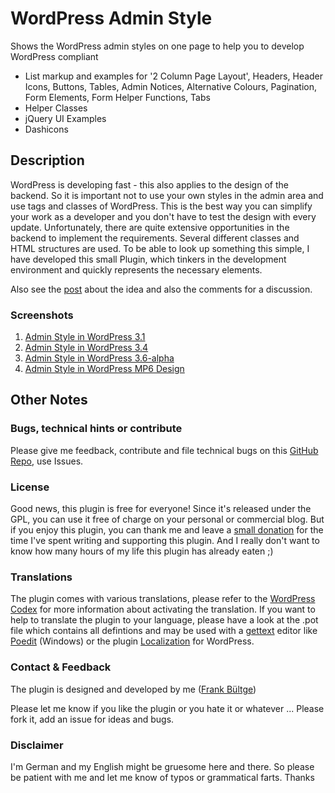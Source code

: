 # WordPress Admin Style
Shows the WordPress admin styles on one page to help you to develop WordPress compliant

 * List markup and examples for '2 Column Page Layout', Headers, Header Icons, Buttons, Tables, Admin Notices, 
Alternative Colours, Pagination, Form Elements, Form Helper Functions, Tabs
 * Helper Classes
 * jQuery UI Examples
 * Dashicons

## Description
WordPress is developing fast - this also applies to the design of the backend. 
So it is important not to use your own styles in the admin area and use tags and classes of WordPress. 
This is the best way you can simplify your work as a developer and you don't have to test the design with every update. 
Unfortunately, there are quite extensive opportunities in the backend to implement the requirements. 
Several different classes and HTML structures are used. To be able to look up something this simple, 
I have developed this small Plugin, which tinkers in the development environment and quickly represents the necessary elements. 

Also see the [post](http://wpengineer.com/2226/new-plugin-to-style-your-plugin-on-wordpress-admin-with-default-styles/) 
about the idea and also the comments for a discussion.

### Screenshots
 1. [Admin Style in WordPress 3.1](/assets/screenshot-1.png)
 2. [Admin Style in WordPress 3.4](/assets/screenshot-2.png)
 3. [Admin Style in WordPress 3.6-alpha](/assets/screenshot-3.png)
 4. [Admin Style in WordPress MP6 Design](/assets/screenshot-4.png)

## Other Notes
### Bugs, technical hints or contribute
Please give me feedback, contribute and file technical bugs on this 
[GitHub Repo](https://github.com/bueltge/WordPress-Admin-Style), use Issues.

### License
Good news, this plugin is free for everyone! Since it's released under the GPL, 
you can use it free of charge on your personal or commercial blog. But if you enjoy this plugin, 
you can thank me and leave a 
[small donation](https://www.paypal.com/cgi-bin/webscr?cmd=_s-xclick&hosted_button_id=6069955 "Paypal Donate link") 
for the time I've spent writing and supporting this plugin. 
And I really don't want to know how many hours of my life this plugin has already eaten ;)

### Translations
The plugin comes with various translations, please refer to the 
[WordPress Codex](http://codex.wordpress.org/Installing_WordPress_in_Your_Language "Installing WordPress in Your Language") 
for more information about activating the translation. 
If you want to help to translate the plugin to your language, 
please have a look at the .pot file which contains all defintions and may be used with a 
[gettext](http://www.gnu.org/software/gettext/) editor like [Poedit](http://www.poedit.net/) (Windows) 
or the plugin [Localization](http://wordpress.org/extend/plugins/codestyling-localization/) for WordPress.

### Contact & Feedback
The plugin is designed and developed by me ([Frank Bültge](http://bueltge.de))

Please let me know if you like the plugin or you hate it or whatever ... 
Please fork it, add an issue for ideas and bugs.

### Disclaimer
I'm German and my English might be gruesome here and there. 
So please be patient with me and let me know of typos or grammatical farts. Thanks
